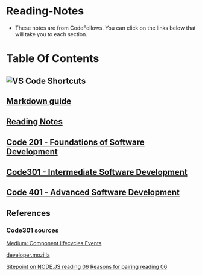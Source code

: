 # Reading-Notes
- These notes are from CodeFellows. You can click on the links below that will take you to each section.

# Table Of Contents
## ![VS Code Shortcuts](https://github.com/zaratr/zaratr.github.io/blob/main/vscodecheatsheet.jpg)
## [Markdown guide](https://github.com/zaratr/zaratr.github.io/blob/main/Ultra-mate-Markdown.md)
## [Reading Notes](https://github.com/zaratr/zaratr.github.io/tree/main/reading-notes)

## [Code 201 - Foundations of Software Development](https://github.com/zaratr/zaratr.github.io/blob/main/reading-notes/Code%20201%20-%20Foundations%20of%20Software%20Development.md)

## [Code301 - Intermediate Software Development](https://github.com/zaratr/zaratr.github.io/blob/main/reading-notes/Code%20301%20-%20Intermediate%20Software%20Development.md)

## [Code 401 - Advanced Software Development](https://github.com/zaratr/zaratr.github.io/blob/main/reading-notes/Code%20401%20-%20Advanced%20Software%20Development.md)


## References


### Code301 sources
[Medium: Component lifecycles Events](https://medium.com/@joshuablankenshipnola/react-component-lifecycle-events-cb77e670a093)

[developer.mozilla](https://developer.mozilla.org/en-US/docs/Web/JavaScript/Reference/Operators/Spread_syntax)

[Sitepoint on NODE.JS reading 06](https://www.sitepoint.com/an-introduction-to-node-js)
[Reasons for pairing reading 06](https://www.codefellows.org/blog/6-reasons-for-pair-programming/)
